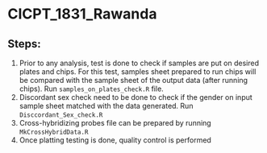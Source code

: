 # CICPT_1831_Rawanda
## Steps:
1. Prior to any analysis, test is done to check if samples are put on desired plates and chips. For this test, samples sheet prepared to run chips will be compared with the sample sheet of the output data (after running chips). 
Run `samples_on_plates_check.R` file. 
2. Discordant sex check need to be done to check if the gender on input sample sheet matched with the data generated. Run `Disccordant_Sex_check.R`
4. Cross-hybridizing probes file can be prepared by running `MkCrossHybridData.R`
3. Once platting testing is done, quality control is performed
